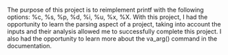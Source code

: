 The purpose of this project is to reimplement printf with the following options: %c, %s, %p, %d, %i, %u, %x, %X.
With this project, I had the opportunity to learn the parsing aspect of a project, taking into account the inputs and their analysis allowed me to successfully complete this project.
I also had the opportunity to learn more about the va_arg() command in the documentation.